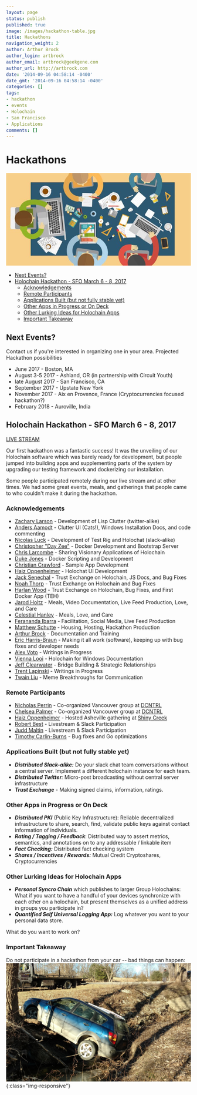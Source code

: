 ```yaml
---
layout: page
status: publish
published: true
image: /images/hackathon-table.jpg
title: Hackathons
navigation_weight: 2
author: Arthur Brock
author_login: artbrock
author_email: artbrock@geekgene.com
author_url: http://artbrock.com
date: '2014-09-16 04:58:14 -0400'
date_gmt: '2014-09-16 04:58:14 -0400'
categories: []
tags:
- hackathon
- events
- Holochain
- San Francisco
- Applications
comments: []
---
```


# Hackathons
<img class="fit responsive" src="/images/hackathon-table.jpg">

<!-- TOC depthFrom:2 depthTo:6 withLinks:1 updateOnSave:1 orderedList:0 -->

- [Next Events?](#next-events)
- [Holochain Hackathon - SFO March 6 - 8, 2017](#holochain-hackathon-sfo-march-6-8-2017)
	- [Acknowledgements](#acknowledgements)
	- [Remote Participants](#remote-participants)
	- [Applications Built (but not fully stable yet)](#applications-built-but-not-fully-stable-yet)
	- [Other Apps in Progress or On Deck](#other-apps-in-progress-or-on-deck)
	- [Other Lurking Ideas for Holochain Apps](#other-lurking-ideas-for-holochain-apps)
	- [Important Takeaway](#important-takeaway)

<!-- /TOC -->

## Next Events?
Contact us if you're interested in organizing one in your area. Projected Hackathon possibilities
 * June 2017 - Boston, MA
 * August 3-5 2017 - Ashland, OR (in partnership with Circuit Youth)
 * late August 2017 - San Francisco, CA
 * September 2017 - Upstate New York
 * November 2017 - Aix en Provence, France (Cryptocurrencies focused hackathon?)
 * February 2018 - Auroville, India

## Holochain Hackathon - SFO March 6 - 8, 2017
<a class="btn btn-primary btn-xl pull-right" href="https://www.youtube.com/watch?v=-RyFJWK4mhI&feature=youtu.be">LIVE STREAM</a>

Our first hackathon was a fantastic success! It was the unveiling of our Holochain software which was barely ready for development, but people jumped into building apps and supplementing parts of the system by upgrading our testing framework and dockerizing our installation.

Some people participated remotely during our live stream and at other times. We had some great events, meals, and gatherings that people came to who couldn't make it during the hackathon.

### Acknowledgements
 - [Zachary Larson](http://github.com/hierophantos) - Development of Lisp Clutter (twitter-alike)
 - [Anders Aamodt](http://github.com/andersaamodt) - Clutter UI (Cats!), Windows Installation Docs, and code commenting
 - [Nicolas Luck](http://github.com/lucksus) - Development of Test Rig and Holochat (slack-alike)
 - [Christopher "Day Zee"](http://github.com/christophererreay) - Docker Development and Bootstrap Server
 - [Chris Larcombe](http://github.com/chrislarcombe) - Sharing Visionary Applications of Holochain
 - [Duke Jones](http://github.com/dukejones) - Docker Scripting and Development
 - [Christian Crawford](http://github.com/xenocom) - Sample App Development
 - [Haiz Oppenheimer](http://github.com/haizop) - Holochat UI Development
 - [Jack Senechal](http://github.com/jacksenechal) - Trust Exchange on Holochain, JS Docs, and Bug Fixes
 - [Noah Thorp](http://github.com/aquabu) - Trust Exchange on Holochain and Bug Fixes
 - [Harlan Wood](http://github.com/harlantwood) - Trust Exchange on Holochain, Bug Fixes, and First Docker App (TEH)
 - [Jarod Holtz](http://github.com/jarodholtz) - Meals, Video Documentation, Live Feed Production, Love, and Care
 - [Celestial Hanley](http://twitter.com/han_cee) - Meals, Love, and Care
 - [Ferananda Ibarra](http://twitter.com/fer_ananda) - Facilitation, Social Media, Live Feed Production
 - [Matthew Schutte](http://github.com/matthewjosef) - Housing, Hosting, Hackathon Production
 - [Arthur Brock](http://github.com/artbrock) - Documentation and Training
 - [Eric Harris-Braun](http://github.com/zippy) - Making it all work (software), keeping up with bug fixes and developer needs
 - [Alex Voto](https://twitter.com/AVotoFuture) - Writings in Progress
 - [Vienna Looi](http://twitter.com/viennalooi) - Holochain for Windows Documentation
 - [Jeff Clearwater](http://github.com/clrwater) - Bridge Building & Strategic Relationships
 - [Trent Lapinski](@trentlapinski) - Writings in Progress
 - [Twain Liu](http://twitter.com/twainus) - Meme Breakthroughs for Communication

### Remote Participants
 - [Nicholas Perrin](http://github.com/nwperrin) - Co-organized Vancouver group at [DCNTRL](https://www.meetup.com/dctrlvan/)
 - [Chelsea Palmer](http://github.com/chiselinc) - Co-organized Vancouver group at [DCNTRL](https://www.meetup.com/dctrlvan/)
 - [Haiz Oppenheimer](http://github.com/haizop) - Hosted Asheville gathering at [Shiny Creek](http://www.shinycreek.com/)
 - [Robert Best](http://github.com/bortseb) - Livestream & Slack Participation
 - [Judd Maltin](http://github.com/newgoliath) - Livestream & Slack Participation
 - [Timothy Carlin-Burns](http://github.com/timotree3) - Bug fixes and Go optimizations


### Applications Built (but not fully stable yet)
 - _**Distributed Slack-alike:**_ Do your slack chat team conversations without a central server. Implement a different holochain instance for each team.
 - _**Distributed Twitter**:_ Micro-post broadcasting without central server infrastructure
 - _**Trust Exchange**_ - Making signed claims, information, ratings.

### Other Apps in Progress or On Deck
 - _**Distributed PKI**_ (Public Key Infrastructure): Reliable decentralized infrastructure to share, search, find, validate public keys against contact information of individuals.
 -  _**Rating / Tagging / Feedback**_: Distributed way to assert metrics, semantics, and annotations on to any addressable / linkable item
 - _**Fact Checking:**_ Distributed fact checking system
 - _**Shares / Incentives / Rewards:**_ Mutual Credit Cryptoshares, Cryptocurrencies

### Other Lurking Ideas for Holochain Apps
 - _**Personal Syncro Chain**_ which publishes to larger Group Holochains: What if you want to have a handful of your devices synchronize with each other on a holochain, but present themselves as a unified address in groups you participate in?
 - _**Quantified Self Universal Logging App:**_ Log whatever you want to your personal data store.

What do you want to work on?


### Important Takeaway

Do not participate in a hackathon from your car -- bad things can happen: <br />
![Car in Ditch](/images/car_ditch.jpg){:class="img-responsive"}

